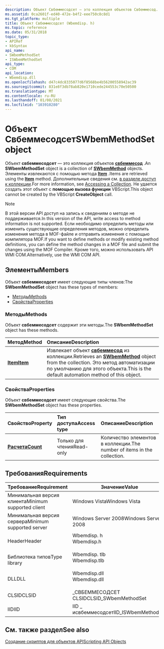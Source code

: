```yaml
---
description: Объект Свбеммесодсет — это коллекция объектов Свбеммесод. Элементы извлекаются с помощью метода Item. Дополнительные сведения см. в разделе доступ к коллекции. Не удается создать этот объект с помощью вызова функции VBScript.
ms.assetid: 0ca2601f-ed40-472e-b4f2-eee750c8c8d1
ms.tgt_platform: multiple
title: Объект Свбеммесодсет (Wbemdisp. h)
ms.topic: reference
ms.date: 05/31/2018
topic_type:
- APIRef
- kbSyntax
api_name:
- SWbemMethodSet
- ISWbemMethodSet
api_type:
- COM
api_location:
- Wbemdisp.dll
ms.openlocfilehash: d47c4dc8335077d6f8568be4b56200558942ac39
ms.sourcegitcommit: 831e8f3db78ab820e1710cede244553c70e50500
ms.translationtype: MT
ms.contentlocale: ru-RU
ms.lasthandoff: 01/08/2021
ms.locfileid: "103910280"
---
```

# <a name="swbemmethodset-object"></a><span data-ttu-id="89266-106">Объект Свбеммесодсет</span><span class="sxs-lookup"><span data-stu-id="89266-106">SWbemMethodSet object</span></span>

<span data-ttu-id="89266-107">Объект **свбеммесодсет** — это коллекция объектов [**свбеммесод**](swbemmethod.md) .</span><span class="sxs-lookup"><span data-stu-id="89266-107">An **SWbemMethodSet** object is a collection of [**SWbemMethod**](swbemmethod.md) objects.</span></span> <span data-ttu-id="89266-108">Элементы извлекаются с помощью метода [**Item**](swbemmethodset-item.md) .</span><span class="sxs-lookup"><span data-stu-id="89266-108">Items are retrieved using the [**Item**](swbemmethodset-item.md) method.</span></span> <span data-ttu-id="89266-109">Дополнительные сведения см. [в разделе доступ к коллекции](accessing-a-collection.md).</span><span class="sxs-lookup"><span data-stu-id="89266-109">For more information, see [Accessing a Collection](accessing-a-collection.md).</span></span> <span data-ttu-id="89266-110">Не удается создать этот объект с **помощью вызова функции** VBScript.</span><span class="sxs-lookup"><span data-stu-id="89266-110">This object cannot be created by the VBScript **CreateObject** call.</span></span>

> [!Note]  
> <span data-ttu-id="89266-111">В этой версии API доступ на запись к сведениям о методе не поддерживается.</span><span class="sxs-lookup"><span data-stu-id="89266-111">In this version of the API, write access to method information is not supported.</span></span> <span data-ttu-id="89266-112">Если необходимо определить методы или изменить существующие определения методов, можно определить изменения метода в MOF-файле и отправить изменения с помощью компилятора MOF.</span><span class="sxs-lookup"><span data-stu-id="89266-112">If you want to define methods or modify existing method definitions, you can define the method changes in a MOF file and submit the changes using the MOF Compiler.</span></span> <span data-ttu-id="89266-113">Кроме того, можно использовать API WMI COM.</span><span class="sxs-lookup"><span data-stu-id="89266-113">Alternatively, use the WMI COM API.</span></span>

 

## <a name="members"></a><span data-ttu-id="89266-114">Элементы</span><span class="sxs-lookup"><span data-stu-id="89266-114">Members</span></span>

<span data-ttu-id="89266-115">Объект **свбеммесодсет** имеет следующие типы членов:</span><span class="sxs-lookup"><span data-stu-id="89266-115">The **SWbemMethodSet** object has these types of members:</span></span>

-   [<span data-ttu-id="89266-116">Методы</span><span class="sxs-lookup"><span data-stu-id="89266-116">Methods</span></span>](#swbemmethodset-object)
-   [<span data-ttu-id="89266-117">Свойства</span><span class="sxs-lookup"><span data-stu-id="89266-117">Properties</span></span>](#properties)

### <a name="methods"></a><span data-ttu-id="89266-118">Методы</span><span class="sxs-lookup"><span data-stu-id="89266-118">Methods</span></span>

<span data-ttu-id="89266-119">Объект **свбеммесодсет** содержит эти методы.</span><span class="sxs-lookup"><span data-stu-id="89266-119">The **SWbemMethodSet** object has these methods.</span></span>



| <span data-ttu-id="89266-120">Метод</span><span class="sxs-lookup"><span data-stu-id="89266-120">Method</span></span>                              | <span data-ttu-id="89266-121">Описание</span><span class="sxs-lookup"><span data-stu-id="89266-121">Description</span></span>                                                                                                                                  |
|:------------------------------------|:---------------------------------------------------------------------------------------------------------------------------------------------|
| [<span data-ttu-id="89266-122">**Item**</span><span class="sxs-lookup"><span data-stu-id="89266-122">**Item**</span></span>](swbemmethodset-item.md) | <span data-ttu-id="89266-123">Извлекает объект [**свбеммесод**](swbemmethod.md) из коллекции.</span><span class="sxs-lookup"><span data-stu-id="89266-123">Retrieves an [**SWbemMethod**](swbemmethod.md) object from the collection.</span></span> <span data-ttu-id="89266-124">Это метод автоматизации по умолчанию для этого объекта.</span><span class="sxs-lookup"><span data-stu-id="89266-124">This is the default automation method of this object.</span></span><br/> |



 

### <a name="properties"></a><span data-ttu-id="89266-125">Свойства</span><span class="sxs-lookup"><span data-stu-id="89266-125">Properties</span></span>

<span data-ttu-id="89266-126">Объект **свбеммесодсет** имеет следующие свойства.</span><span class="sxs-lookup"><span data-stu-id="89266-126">The **SWbemMethodSet** object has these properties.</span></span>



| <span data-ttu-id="89266-127">Свойство</span><span class="sxs-lookup"><span data-stu-id="89266-127">Property</span></span>                                         | <span data-ttu-id="89266-128">Тип доступа</span><span class="sxs-lookup"><span data-stu-id="89266-128">Access type</span></span>          | <span data-ttu-id="89266-129">Описание</span><span class="sxs-lookup"><span data-stu-id="89266-129">Description</span></span>                                       |
|:-------------------------------------------------|:---------------------|:--------------------------------------------------|
| [<span data-ttu-id="89266-130">**Расчета**</span><span class="sxs-lookup"><span data-stu-id="89266-130">**Count**</span></span>](swbemmethodset-count.md)<br/> | <span data-ttu-id="89266-131">Только для чтения</span><span class="sxs-lookup"><span data-stu-id="89266-131">Read-only</span></span><br/> | <span data-ttu-id="89266-132">Количество элементов в коллекции.</span><span class="sxs-lookup"><span data-stu-id="89266-132">The number of items in the collection.</span></span><br/> |



 

## <a name="requirements"></a><span data-ttu-id="89266-133">Требования</span><span class="sxs-lookup"><span data-stu-id="89266-133">Requirements</span></span>



| <span data-ttu-id="89266-134">Требование</span><span class="sxs-lookup"><span data-stu-id="89266-134">Requirement</span></span> | <span data-ttu-id="89266-135">Значение</span><span class="sxs-lookup"><span data-stu-id="89266-135">Value</span></span> |
|-------------------------------------|-----------------------------------------------------------------------------------------|
| <span data-ttu-id="89266-136">Минимальная версия клиента</span><span class="sxs-lookup"><span data-stu-id="89266-136">Minimum supported client</span></span><br/> | <span data-ttu-id="89266-137">Windows Vista</span><span class="sxs-lookup"><span data-stu-id="89266-137">Windows Vista</span></span><br/>                                                                |
| <span data-ttu-id="89266-138">Минимальная версия сервера</span><span class="sxs-lookup"><span data-stu-id="89266-138">Minimum supported server</span></span><br/> | <span data-ttu-id="89266-139">Windows Server 2008</span><span class="sxs-lookup"><span data-stu-id="89266-139">Windows Server 2008</span></span><br/>                                                          |
| <span data-ttu-id="89266-140">Header</span><span class="sxs-lookup"><span data-stu-id="89266-140">Header</span></span><br/>                   | <dl> <span data-ttu-id="89266-141"><dt>Wbemdisp. h</dt></span><span class="sxs-lookup"><span data-stu-id="89266-141"><dt>Wbemdisp.h</dt></span></span> </dl>   |
| <span data-ttu-id="89266-142">Библиотека типов</span><span class="sxs-lookup"><span data-stu-id="89266-142">Type library</span></span><br/>             | <dl> <span data-ttu-id="89266-143"><dt>Wbemdisp. tlb</dt></span><span class="sxs-lookup"><span data-stu-id="89266-143"><dt>Wbemdisp.tlb</dt></span></span> </dl> |
| <span data-ttu-id="89266-144">DLL</span><span class="sxs-lookup"><span data-stu-id="89266-144">DLL</span></span><br/>                      | <dl> <span data-ttu-id="89266-145"><dt>Wbemdisp.dll</dt></span><span class="sxs-lookup"><span data-stu-id="89266-145"><dt>Wbemdisp.dll</dt></span></span> </dl> |
| <span data-ttu-id="89266-146">CLSID</span><span class="sxs-lookup"><span data-stu-id="89266-146">CLSID</span></span><br/>                    | <span data-ttu-id="89266-147">\_СВБЕММЕСОДСЕТ CLSID</span><span class="sxs-lookup"><span data-stu-id="89266-147">CLSID\_SWbemMethodSet</span></span><br/>                                                        |
| <span data-ttu-id="89266-148">IID</span><span class="sxs-lookup"><span data-stu-id="89266-148">IID</span></span><br/>                      | <span data-ttu-id="89266-149">IID \_ исвбеммесодсет</span><span class="sxs-lookup"><span data-stu-id="89266-149">IID\_ISWbemMethodSet</span></span><br/>                                                         |



## <a name="see-also"></a><span data-ttu-id="89266-150">См. также раздел</span><span class="sxs-lookup"><span data-stu-id="89266-150">See also</span></span>

<dl> <dt>

[<span data-ttu-id="89266-151">Создание скриптов для объектов API</span><span class="sxs-lookup"><span data-stu-id="89266-151">Scripting API Objects</span></span>](scripting-api-objects.md)
</dt> </dl>

 

 




